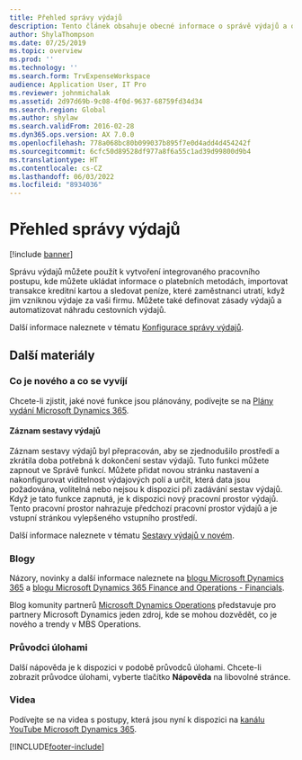 ```yaml
---
title: Přehled správy výdajů
description: Tento článek obsahuje obecné informace o správě výdajů a odkazy na další zdroje. Správu výdajů můžete použít k vytvoření integrovaného pracovního postupu, kde můžete ukládat informace o platebních metodách, importovat transakce kreditní kartou a sledovat peníze, které zaměstnanci utratí, když jim vzniknou výdaje za vaši firmu.
author: ShylaThompson
ms.date: 07/25/2019
ms.topic: overview
ms.prod: ''
ms.technology: ''
ms.search.form: TrvExpenseWorkspace
audience: Application User, IT Pro
ms.reviewer: johnmichalak
ms.assetid: 2d97d69b-9c08-4f0d-9637-68759fd34d34
ms.search.region: Global
ms.author: shylaw
ms.search.validFrom: 2016-02-28
ms.dyn365.ops.version: AX 7.0.0
ms.openlocfilehash: 778a068bc80b099037b895f7e0d4add4d454242f
ms.sourcegitcommit: 6cfc50d89528df977a8f6a55c1ad39d99800d9b4
ms.translationtype: HT
ms.contentlocale: cs-CZ
ms.lasthandoff: 06/03/2022
ms.locfileid: "8934036"
---
```

# <a name="expense-management-overview"></a>Přehled správy výdajů

[!include [banner](../includes/banner.md)]

Správu výdajů můžete použít k vytvoření integrovaného pracovního postupu, kde můžete ukládat informace o platebních metodách, importovat transakce kreditní kartou a sledovat peníze, které zaměstnanci utratí, když jim vzniknou výdaje za vaši firmu. Můžete také definovat zásady výdajů a automatizovat náhradu cestovních výdajů.

Další informace naleznete v tématu [Konfigurace správy výdajů](plan-expense-management.md).

## <a name="additional-resources"></a>Další materiály

### <a name="whats-new-and-in-development"></a>Co je nového a co se vyvíjí

Chcete-li zjistit, jaké nové funkce jsou plánovány, podívejte se na [Plány vydání Microsoft Dynamics 365](/dynamics365/release-plans/).

#### <a name="expense-report-entry"></a>Záznam sestavy výdajů

Záznam sestavy výdajů byl přepracován, aby se zjednodušilo prostředí a zkrátila doba potřebná k dokončení sestav výdajů. Tuto funkci můžete zapnout ve Správě funkcí. Můžete přidat novou stránku nastavení a nakonfigurovat viditelnost výdajových polí a určit, která data jsou požadována, volitelná nebo nejsou k dispozici při zadávání sestav výdajů. Když je tato funkce zapnutá, je k dispozici nový pracovní prostor výdajů. Tento pracovní prostor nahrazuje předchozí pracovní prostor výdajů a je vstupní stránkou vylepšeného vstupního prostředí.

Další informace naleznete v tématu [Sestavy výdajů v novém](ExpenseWorkspaceNew.md).

### <a name="blogs"></a>Blogy

Názory, novinky a další informace naleznete na [blogu Microsoft Dynamics 365](https://community.dynamics.com/b/msftdynamicsblog?c=Enterprise) a [blogu Microsoft Dynamics 365 Finance and Operations - Financials](https://community.dynamics.com/365/financeandoperations/b/financials).

Blog komunity partnerů [Microsoft Dynamics Operations](https://community.dynamics.com/partner/b/operationspartnercommunityblog) představuje pro partnery Microsoft Dynamics jeden zdroj, kde se mohou dozvědět, co je nového a trendy v MBS Operations.

### <a name="task-guides"></a>Průvodci úlohami

Další nápověda je k dispozici v podobě průvodců úlohami. Chcete-li zobrazit průvodce úlohami, vyberte tlačítko **Nápověda** na libovolné stránce.

### <a name="videos"></a>Videa

Podívejte se na videa s postupy, která jsou nyní k dispozici na [kanálu YouTube Microsoft Dynamics 365](https://www.youtube.com/channel/UCJGCg4rB3QSs8y_1FquelBQ).


[!INCLUDE[footer-include](../includes/footer-banner.md)]